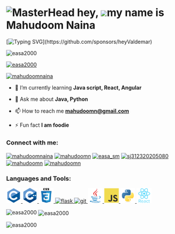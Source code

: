 ![MasterHead](https://camo.githubusercontent.com/5e3babfce4609dcd669a8f2a6d37b47c85486729942c57c5afbfc715f0b5dff7/68747470733a2f2f7777772e6469676974616c736f6c7574696f6e73657276696365732e636f6d2f696d672f73657276696365732f776562253230646576656c6f706d656e742e676966)
hey, ![](https://user-images.githubusercontent.com/18350557/176309783-0785949b-9127-417c-8b55-ab5a4333674e.gif)my name is Mahudoom Naina
=========================================================================================================================================

[![Typing SVG](https://readme-typing-svg.demolab.com?font=Fira+Code&duration=5000&pause=1000&color=9046FF&width=435&lines=But+my+friends+call+me+Easa.)](https://github.com/sponsors/heyValdemar)

<p align="left"> <img src="https://komarev.com/ghpvc/?username=easa2000&label=Profile%20views&color=0e75b6&style=flat" alt="easa2000" /> </p>

<p align="left"> <a href="https://github.com/ryo-ma/github-profile-trophy"><img src="https://github-profile-trophy.vercel.app/?username=easa2000" alt="easa2000" /></a> </p>

<p align="left"> <a href="https://twitter.com/mahudoomnaina" target="blank"><img src="https://img.shields.io/twitter/follow/mahudoomnaina?logo=twitter&style=for-the-badge" alt="mahudoomnaina" /></a> </p>

- 🌱 I’m currently learning **Java script, React, Angular**

- 💬 Ask me about **Java, Python**

- 📫 How to reach me **mahudoomn@gmail.com**

- ⚡ Fun fact **I am foodie**

<h3 align="left">Connect with me:</h3>
<p align="left">
<a href="https://twitter.com/mahudoomnaina" target="blank"><img align="center" src="https://raw.githubusercontent.com/rahuldkjain/github-profile-readme-generator/master/src/images/icons/Social/twitter.svg" alt="mahudoomnaina" height="30" width="40" /></a>
<a href="https://linkedin.com/in/mahudoomn" target="blank"><img align="center" src="https://raw.githubusercontent.com/rahuldkjain/github-profile-readme-generator/master/src/images/icons/Social/linked-in-alt.svg" alt="mahudoomn" height="30" width="40" /></a>
<a href="https://instagram.com/easa_sm" target="blank"><img align="center" src="https://raw.githubusercontent.com/rahuldkjain/github-profile-readme-generator/master/src/images/icons/Social/instagram.svg" alt="easa_sm" height="30" width="40" /></a>
<a href="https://www.codechef.com/users/sj312320205080" target="blank"><img align="center" src="https://cdn.jsdelivr.net/npm/simple-icons@3.1.0/icons/codechef.svg" alt="sj312320205080" height="30" width="40" /></a>
<a href="https://www.hackerrank.com/mahudoomn" target="blank"><img align="center" src="https://raw.githubusercontent.com/rahuldkjain/github-profile-readme-generator/master/src/images/icons/Social/hackerrank.svg" alt="mahudoomn" height="30" width="40" /></a>
<a href="https://www.leetcode.com/mahudoomn" target="blank"><img align="center" src="https://raw.githubusercontent.com/rahuldkjain/github-profile-readme-generator/master/src/images/icons/Social/leet-code.svg" alt="mahudoomn" height="30" width="40" /></a>
</p>

<h3 align="left">Languages and Tools:</h3>
<p align="left"> <a href="https://www.cprogramming.com/" target="_blank" rel="noreferrer"> <img src="https://raw.githubusercontent.com/devicons/devicon/master/icons/c/c-original.svg" alt="c" width="40" height="40"/> </a> <a href="https://www.w3schools.com/cpp/" target="_blank" rel="noreferrer"> <img src="https://raw.githubusercontent.com/devicons/devicon/master/icons/cplusplus/cplusplus-original.svg" alt="cplusplus" width="40" height="40"/> </a> <a href="https://www.w3schools.com/css/" target="_blank" rel="noreferrer"> <img src="https://raw.githubusercontent.com/devicons/devicon/master/icons/css3/css3-original-wordmark.svg" alt="css3" width="40" height="40"/> </a> <a href="https://flask.palletsprojects.com/" target="_blank" rel="noreferrer"> <img src="https://www.vectorlogo.zone/logos/pocoo_flask/pocoo_flask-icon.svg" alt="flask" width="40" height="40"/> </a> <a href="https://git-scm.com/" target="_blank" rel="noreferrer"> <img src="https://www.vectorlogo.zone/logos/git-scm/git-scm-icon.svg" alt="git" width="40" height="40"/> </a> <a href="https://www.java.com" target="_blank" rel="noreferrer"> <img src="https://raw.githubusercontent.com/devicons/devicon/master/icons/java/java-original.svg" alt="java" width="40" height="40"/> </a> <a href="https://developer.mozilla.org/en-US/docs/Web/JavaScript" target="_blank" rel="noreferrer"> <img src="https://raw.githubusercontent.com/devicons/devicon/master/icons/javascript/javascript-original.svg" alt="javascript" width="40" height="40"/> </a> <a href="https://www.python.org" target="_blank" rel="noreferrer"> <img src="https://raw.githubusercontent.com/devicons/devicon/master/icons/python/python-original.svg" alt="python" width="40" height="40"/> </a> <a href="https://reactjs.org/" target="_blank" rel="noreferrer"> <img src="https://raw.githubusercontent.com/devicons/devicon/master/icons/react/react-original-wordmark.svg" alt="react" width="40" height="40"/> </a> </p>

<p><img align="left" src="https://github-readme-stats.vercel.app/api/top-langs?username=easa2000&show_icons=true&locale=en&layout=compact" alt="easa2000" /></p>

<p>&nbsp;<img align="center" src="https://github-readme-stats.vercel.app/api?username=easa2000&show_icons=true&locale=en" alt="easa2000" /></p>

<p><img align="center" src="https://github-readme-streak-stats.herokuapp.com/?user=easa2000&" alt="easa2000" /></p>
